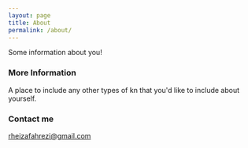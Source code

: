 ```yaml
---
layout: page
title: About
permalink: /about/
---
```


Some information about you!

### More Information

A place to include any other types of kn that you'd like to include about yourself.

### Contact me

[rheizafahrezi@gmail.com](mailto:rheizafahrezi@gmail.com)
